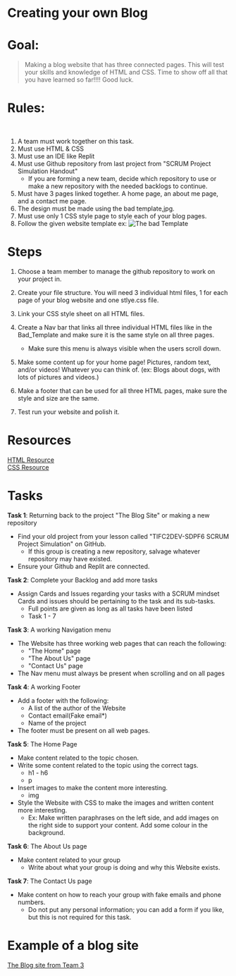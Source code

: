 # Creating your own Blog

# Goal:
  
> Making a blog website that has three connected pages. This will test your skills and knowledge of HTML and CSS. Time to show off all that you have learned so far!!!! Good luck. 

# Rules: 
<br>

  1. A team must work together on this task.
  2. Must use HTML & CSS
  4. Must use an IDE like Replit
  5. Must use Github repository from last project from "SCRUM Project Simulation Handout"
     -  If you are forming a new team, decide which repository to use or make a new repository with the needed backlogs to continue.
  7. Must have 3 pages linked together. A home page, an about me page, and a contact me page.
  8. The design must be made using the bad template,jpg.
  9. Must use only 1 CSS style page to style each of your blog pages. 
  10. Follow the given website template
    ex: <img title="Template" alt="The bad Template" src="https://replit.com/@software-engineer/TIFC2DEV-AD-07#Pic/Bad_Template.jpg">

# Steps

  1. Choose a team member to manage the github repository to work on your project in.  

  2. Create your file structure. You will need 3 individual html files, 1 for each page of your blog website and one stlye.css file. 

  3. Link your CSS style sheet on all HTML files.

  4. Create a Nav bar that links all three individual HTML files like in the Bad_Template and make sure it is the same style on all three pages.
     - Make sure this menu is always visible when the users scroll down.

  5. Make some content up for your home page! Pictures, random text, and/or videos! Whatever you can think of.
  (ex: Blogs about dogs, with lots of pictures and videos.)
  
  6. Make a footer that can be used for all three HTML pages, make sure the style and size are the same.

  7. Test run your website and polish it.

# Resources

<a href="http://html.net/tutorials/html/">HTML Resource</a> <br>
<a href="https://medium.com/level-up-web/100-css-resources-for-web-designers-and-developers-c060bed7a362">CSS Resource</a> <br>

# Tasks

**Task 1**: Returning back to the project "The Blog Site" or making a new repository
- Find your old project from your lesson called "TIFC2DEV-SDPF6 SCRUM Project Simulation" on GitHub.
  - If this group is creating a new repository, salvage whatever repository may have existed.
- Ensure your Github and Replit are connected.

**Task 2**: Complete your Backlog and add more tasks
- Assign Cards and Issues regarding your tasks with a SCRUM mindset
Cards and issues should be pertaining to the task and its sub-tasks.
  - Full points are given as long as all tasks have been listed
  - Task 1 - 7

**Task 3**: A working Navigation menu
- The Website has three working web pages that can reach the following:
  - "The Home" page
  - "The About Us" page
  - "Contact Us" page
- The Nav menu must always be present when scrolling and on all pages

**Task 4**: A working Footer
- Add a footer with the following:
  - A list of the author of the Website
  - Contact email(Fake email*)
  - Name of the project
- The footer must be present on all web pages.

**Task 5**: The Home Page
- Make content related to the topic chosen.
- Write some content related to the topic using the correct tags.
  - h1 - h6
  - p
- Insert images to make the content more interesting.
  - img
- Style the Website with CSS to make the images and written content more interesting.
  - Ex: Make written paraphrases on the left side, and add images on the right side to support your content. Add some colour in the background.

**Task 6**: The About Us page
- Make content related to your group
  - Write about what your group is doing and why this Website exists.

**Task 7**: The Contact Us page
- Make content on how to reach your group with fake emails and phone numbers.
  - Do not put any personal information; you can add a form if you like, but this is not required for this task.


# Example of a blog site
[The Blog site from Team 3](https://replit.com/@software-engineer/AD-07-2-The-blog-Site-Example)